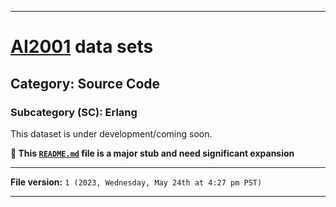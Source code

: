 
***

# [AI2001](https://github.com/seanpm2001/AI2001/) data sets

## Category: Source Code

### Subcategory (SC): Erlang

This dataset is under development/coming soon.

**🌱️ This [`README.md`](/README.md) file is a major stub and need significant expansion**

***

**File version:** `1 (2023, Wednesday, May 24th at 4:27 pm PST)`

***
